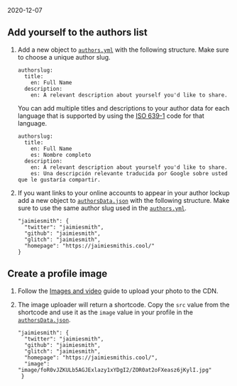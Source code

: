 2020-12-07

Add yourself to the authors list
--------------------------------

1.  Add a new object to [`authors.yml`](https://github.com/GoogleChrome/developer.chrome.com/blob/main/site/_data/i18n/authors.yml) with the following structure. Make sure to choose a unique author slug.

        authorslug:
          title:
            en: Full Name
          description:
            en: A relevant description about yourself you'd like to share.

    You can add multiple titles and descriptions to your author data for each language that is supported by using the [ISO 639-1](https://en.wikipedia.org/wiki/List_of_ISO_639-1_codes) code for that language.

        authorslug:
          title:
            en: Full Name
            es: Nombre completo
          description:
            en: A relevant description about yourself you'd like to share.
            es: Una descripción relevante traducida por Google sobre usted que le gustaría compartir.

2.  If you want links to your online accounts to appear in your author lockup add a new object to [`authorsData.json`](https://github.com/GoogleChrome/developer.chrome.com/blob/main/site/_data/authorsData.json) with the following structure. Make sure to use the same author slug used in the [`authors.yml`](https://github.com/GoogleChrome/developer.chrome.com/blob/main/site/_data/i18n/authors.yml).

        "jaimiesmith": {
          "twitter": "jaimiesmith",
          "github": "jaimiesmith",
          "glitch": "jaimiesmith",
          "homepage": "https://jaimiesmithis.cool/"
        }

Create a profile image
----------------------

1.  Follow the [Images and video](/docs/handbook/how-to/add-media/) guide to upload your photo to the CDN.

2.  The image uploader will return a shortcode. Copy the `src` value from the shortcode and use it as the `image` value in your profile in the [`authorsData.json`](https://github.com/GoogleChrome/developer.chrome.com/blob/main/site/_data/authorsData.json).

        "jaimiesmith": {
          "twitter": "jaimiesmith",
          "github": "jaimiesmith",
          "glitch": "jaimiesmith",
          "homepage": "https://jaimiesmithis.cool/",
          "image": "image/foR0vJZKULb5AGJExlazy1xYDgI2/ZOR0at2oFXeasz6jKylI.jpg"
         }

